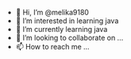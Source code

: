 - 👋 Hi, I’m @melika9180
- 👀 I’m interested in learning java
- 🌱 I’m currently learning java
- 💞️ I’m looking to collaborate on ...
- 📫 How to reach me ...

<!---
melika9180/melika9180 is a ✨ special ✨ repository because its `README.md` (this file) appears on your GitHub profile.
You can click the Preview link to take a look at your changes.
--->
